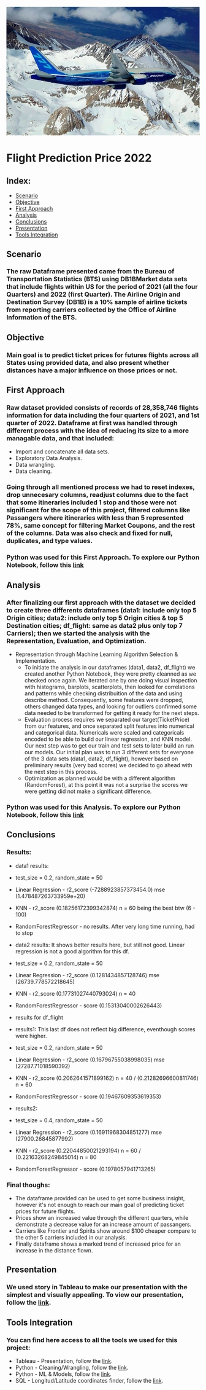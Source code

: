![Flight Image](https://github.com/GitHub4lrg/Flight_Market_2022/blob/images/Boening%20_777_%20wikimedia.jpg?raw=true)
# Flight Prediction Price 2022

## Index:

- [Scenario](#scenario)
- [Objective](#objective)
- [First Approach](#first-approach)
- [Analysis](#analysis)
-	[Conclusions](#conclusions)
-	[Presentation](#presentation)
-	[Tools Integration](#tools-integration)
 
## Scenario

### The raw Dataframe presented came from the Bureau of Transportation Statistics (BTS) using DB1BMarket data sets that include flights within US for the period of 2021 (all the four Quarters) and 2022 (first Quarter). The Airline Origin and Destination Survey (DB1B) is a 10% sample of airline tickets from reporting carriers collected by the Office of Airline Information of the BTS.

## Objective

### Main goal is to predict ticket prices for futures flights across all States using provided data, and also present whether distances have a major influence on those prices or not.

## First Approach

### Raw dataset provided consists of records of 28,358,746 flights information for data including the four quarters of 2021, and 1st quarter of 2022. Dataframe at first was handled through different process with the idea of reducing its size to a more managable data, and that included:
- Import and concatenate all data sets.
- Exploratory Data Analysis.
- Data wrangling.
- Data cleaning.
### Going through all mentioned process we had to reset indexes, drop unnecesary columns, readjust columns due to the fact that some itineraries included 1 stop and those were not significant for the scope of this project, filtered columns like Passangers where itineraries with less than 5 represented 78%, same concept for filtering Market Coupons, and the rest of the columns. Data was also check and fixed for null, duplicates, and type values.

### Python was used for this First Approach. To explore our Python Notebook, follow this [link]()

## Analysis

### After finalizing our first approach with the dataset we decided to create three differents dataframes (data1: include only top 5 Origin cities; data2: include only top 5 Origin cities & top 5 Destination cities; df_flight: same as data2 plus only top 7 Carriers); then we started the analysis with the Representation, Evaluation, and Optimization.

- Representation through Machine Learning Algorithm Selection & Implementation.
  - To initiate the analysis in our dataframes (data1, data2, df_flight) we created another Python Notebook, they were pretty cleanned as we checked once again. We iterated one by one doing visual inspection with histograms, barplots, scatterplots, then looked for correlations and patterns while checking distribuition of the data and using describe method. Consequently, some features were dropped, others changed data types, and looking for outliers confirmed some data needed to be transformed for getting it ready for the next steps.
  - Evaluation process requires we separated our target(TicketPrice) from our features, and once separated split features into numerical and categorical data. Numericals were scaled and categoricals encoded to be able to build our linear regression, and KNN model. Our next step was to get our train and test sets to later build an run our models. Our initial plan was to run 3 different sets for everyone of the 3 data sets (data1, data2, df_flight), however based on preliminary results (very bad scores) we decided to go ahead with the next step in this process.
  - Optimization as planned would be with a different algorithm (RandomForest), at this point it was not a surprise the scores we were getting did not make a significant difference.

### Python was used for this Analysis. To explore our Python Notebook, follow this [link]()

## Conclusions

### Results:
 - data1 results:

  - test_size = 0.2, random_state = 50
  - Linear Regression - r2_score (-7288923857373454.0)   mse (1.478487263733959e+20)
  - KNN - r2_score (0.18256172399342874)  n = 60 being the best btw (6 - 100)
  - RandomForestRegressor - no results. After very long time running, had to stop

 - data2 results: It shows better results here, but still not good. Linear regression is not a good algorithm for this df.

  - test_size = 0.2, random_state = 50
  - Linear Regression - r2_score (0.1281434857128746)   mse (26739.778572218645)
  - KNN - r2_score (0.17731027440793024)  n = 40
  - RandomForestRegressor - score (0.15313040002626443)

 - results for df_flight

  - results1: This last df does not reflect big difference, eventhough scores were higher.

   - test_size = 0.2, random_state = 50
   - Linear Regression - r2_score (0.16796755038998035)   mse (27287.71018590392)
   - KNN - r2_score (0.2062641571899162)  n = 40 /  (0.21282696600811746)  n = 60  
   - RandomForestRegressor - score (0.19467609353619353)

  - results2:

   - test_size = 0.4, random_state = 50
   - Linear Regression - r2_score (0.16911968304851277)   mse (27900.26845877992)
   - KNN - r2_score (0.22044850021293194)  n = 60 /  (0.22163268249845014)  n = 80  
   - RandomForestRegressor - score (0.1978057941713265)

### Final thoughs: 
 - The dataframe provided can be used to get some business insight, however it's not enough to reach our main goal of predicting ticket prices for future flights.
 - Prices show an increased value through the different quarters, while demonstrate a decrease value for an increase amount of passangers.
 - Carriers like Frontier and Spirits show around $100 cheaper compare to the other 5 carriers included in our analysis.
 - Finally dataframe shows a marked trend of increased price for an increase in the distance flown.

## Presentation

### We used story in Tableau to make our presentation with the simplest and visually appealing. To view our presentation, follow the [link]().

## Tools Integration

### You can find here access to all the tools we used for this project:

 -	Tableau - Presentation, follow the [link]().
 -	Python - Cleaning/Wrangling, follow the [link]().
 -	Python - ML & Models, follow the [link]().
 -	SQL - Longitud/Latitude coordinates finder, follow the [link]().
